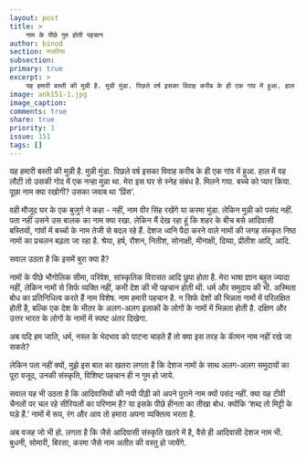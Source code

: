 ```yaml
---
layout: post
title: >
    नाम के पीछे गुम होती पहचान
author: binod
section: नजरिया
subsection:
primary: true
excerpt: >
    यह हमारी बस्ती की मुन्नी है. मुन्नी मुंडा. पिछले वर्ष इसका विवाह करीब के ही एक गांव में हुआ. हाल में वह लौटी तो उसकी गोद में एक नन्हा मुन्ना था.
image: ank151-1.jpg
image_caption: 
comments: true
share: true
priority: 1
issue: 151
tags: []
---
```


यह हमारी बस्ती की मुन्नी है. मुन्नी मुंडा. पिछले वर्ष इसका विवाह करीब के ही एक गांव में हुआ. हाल में वह लौटी तो उसकी गोद में एक नन्हा मुन्ना था. मेरा इस घर से स्नेह संबंध है. मिलने गया. बच्चे को प्यार किया. पूछा नाम क्या रखोगी? उसका जवाब था ‘प्रिंस’.

वही मौजूद घर के एक बुजुर्ग ने कहा - नहीं, नाम वीर सिंह रखेंगे या करमा मुंडा.
लेकिन मुन्नी को पसंद नहीं. पता नहीं उसने उस बालक का नाम क्या रखा. लेकिन मैं देख रहा हूं कि शहर के बीच बसे आदिवासी बस्तियों, गांवों में बच्चों के नाम तेजी से बदल रहे हैं. देशज ध्वनि पैदा करने वाले नामों की जगह संस्कृत निष्ठ नामों का प्रचलन बढ़ता जा रहा है. श्रेया, हर्ष, रौशन, नितीश, सोनाक्षी, मीनाक्षी, दिव्या, प्रीतीश आदि, आदि.

सवाल उठता है कि इसमें बुरा क्या है?

नामों के पीछे भौगोलिक सीमा, परिवेश, सांस्कृतिक विरासत आदि छुपा होता है. मेरा भाषा ज्ञान बहुत ज्यादा नहीं, लेकिन नामों से सिर्फ व्यक्ति नहीं, कभी देश की भी पहचान होती थी. धर्म और समुदाय की भी. अस्मिता बोध का प्रतिनिधित्व करते हैं नाम विशेष. नाम हमारी पहचान है. न सिर्फ देशों की भिन्नता नामों में परिलक्षित होती है, बल्कि एक देश के भीतर के अलग-अलग इलाकों के लोगों के नामों में भिन्नता होती है. दक्षिण और उत्तर भारत के लोगों के नामों में स्पष्ट अंतर दिखेगा.

अब यदि हम जाति, धर्म, नस्ल के भेदभाव को पाटना चाहते हैं तो क्या इस तरह के काॅमन नाम नहीं रखे जा सकते?

लेकिन पता नहीं क्यों, मुझे इस बात का खतरा लगता है कि देशज नामों के साथ अलग-अलग समुदायों का पूरा वजूद, उनकी संस्कृति, विशिष्ट पहचान ही न गुम हो जाये.

सवाल यह भी उठता है कि आदिवासियों की नयी पीढ़ी को अपने पुराने नाम क्यों पसंद नहीं. क्या यह टीवी चैनलों पर चल रहे सीरियलों का परिणाम है? या इसके पीछे हीनता का तीखा बोध. क्योंकि ‘शब्द तो मिट्टी के घड़े हैं.’ नामों में रूप, रंग और आव तो हमारा अपना व्यक्तित्व भरता है.

अब वजह जो भी हो. लगता है कि जैसे आदिवासी संस्कृति खतरे में है, वैसे ही आदिवासी देशज नाम भी. बुधनी, सोमारी, बिरसा, करमा जैसे नाम अतीत की वस्तु हो जायेंगे.
